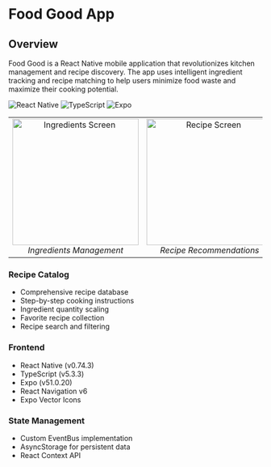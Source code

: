 

# Food Good App 



## Overview

Food Good is a React Native mobile application that revolutionizes kitchen management and recipe discovery. The app uses intelligent ingredient tracking and recipe matching to help users minimize food waste and maximize their cooking potential.

![React Native](https://img.shields.io/badge/React_Native-v0.74.3-blue.svg)
![TypeScript](https://img.shields.io/badge/TypeScript-v5.3.3-blue.svg)
![Expo](https://img.shields.io/badge/Expo-v51.0.20-black.svg)


<p align="center">
<table>
  <tr>
    <td align="center">
      <img src="https://github.com/user-attachments/assets/4fe36f1f-c1d1-4842-9d46-fdc91eb30237" width="250" alt="Ingredients Screen"/>
      <br>
      <em>Ingredients Management</em>
    </td>
    <td align="center">
      <img src="https://github.com/user-attachments/assets/9ad450c5-f25b-432f-9ea6-01da91a1936a" width="250" alt="Recipe Screen"/>
      <br>
      <em>Recipe Recommendations</em>
    </td>
    <td align="center">
      <img src="https://github.com/user-attachments/assets/3587a6cb-e39e-46fb-b5cf-f5c6835eecb1" width="250" alt="Home Screen"/>
      <br>
      <em>Home Screen</em>
    </td>
  </tr>
</table>
</p>


### Recipe Catalog
- Comprehensive recipe database
- Step-by-step cooking instructions
- Ingredient quantity scaling
- Favorite recipe collection
- Recipe search and filtering

### Frontend
- React Native (v0.74.3)
- TypeScript (v5.3.3)
- Expo (v51.0.20)
- React Navigation v6
- Expo Vector Icons

### State Management
- Custom EventBus implementation
- AsyncStorage for persistent data
- React Context API



